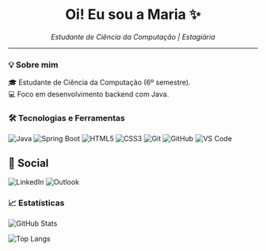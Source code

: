 <h1 align="center">Oi! Eu sou a Maria ✨</h1>

<p align="center">
  <i>Estudante de Ciência da Computação | Estagiária</i>
</p>

---

### 💡 Sobre mim

🎓 Estudante de Ciência da Computação (6º semestre).  
💻 Foco em desenvolvimento backend com Java.

### 🛠️ Tecnologias e Ferramentas

![Java](https://img.shields.io/badge/Java-%23ED8B00.svg?style=flat&logo=java&logoColor=white)
![Spring Boot](https://img.shields.io/badge/Spring_Boot-6DB33F?style=flat&logo=spring-boot&logoColor=white)
![HTML5](https://img.shields.io/badge/HTML5-E34F26?style=flat&logo=html5&logoColor=white)
![CSS3](https://img.shields.io/badge/CSS3-1572B6?style=flat&logo=css3&logoColor=white)
![Git](https://img.shields.io/badge/Git-F05032?style=flat&logo=git&logoColor=white)
![GitHub](https://img.shields.io/badge/GitHub-100000?style=flat&logo=github&logoColor=white)
![VS Code](https://img.shields.io/badge/VSCode-007ACC?style=flat&logo=visual-studio-code&logoColor=white)

## 💬 Social

![LinkedIn](https://img.shields.io/badge/linkedin-%230077B5.svg?style=for-the-badge&logo=linkedin&logoColor=white)
![Outlook](https://img.shields.io/badge/Microsoft_Outlook-0078D4?style=for-the-badge&logo=microsoft-outlook&logoColor=white)

### 📈 Estatísticas

![GitHub Stats](https://github-readme-stats.vercel.app/api?username=eduardafbz&show_icons=true&theme=onedark)

![Top Langs](https://github-readme-stats.vercel.app/api/top-langs/?username=eduardafbz&layout=compact&theme=onedark)
